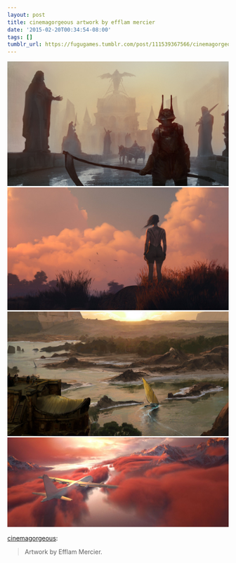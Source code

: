 ```yaml
---
layout: post
title: cinemagorgeous artwork by efflam mercier
date: '2015-02-20T00:34:54-08:00'
tags: []
tumblr_url: https://fugugames.tumblr.com/post/111539367566/cinemagorgeous-artwork-by-efflam-mercier
---
```

 ![](/tumblr_files/tumblr_njzsoglVRP1qflgwpo1_1280.jpg)  
 ![](/tumblr_files/tumblr_njzsoglVRP1qflgwpo3_1280.jpg)  
 ![](/tumblr_files/tumblr_njzsoglVRP1qflgwpo2_1280.jpg)  
 ![](/tumblr_files/tumblr_njzsoglVRP1qflgwpo5_1280.jpg)  
  

[cinemagorgeous](http://cinemagorgeous.com/post/111446916578/artwork-by-efflam-mercier):

> Artwork by Efflam Mercier.

